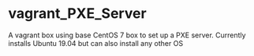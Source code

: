 # vagrant_PXE_Server
A vagrant box using base CentOS 7 box to set up a PXE server. Currently installs Ubuntu 19.04 but can also install any other OS
